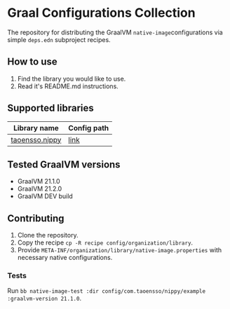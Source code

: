 # Graal Configurations Collection

The repository for distributing the GraalVM `native-image`configurations via simple `deps.edn` subproject recipes.

## How to use

   1. Find the library you would like to use.
   2. Read it's README.md instructions.

## Supported libraries

  | Library name                                           | Config path                         |
  |--------------------------------------------------------|-------------------------------------|
  | [taoensso.nippy](https://github.com/ptaoussanis/nippy) | [link](./config/com.taoensso/nippy) |

## Tested GraalVM versions

   - GraalVM 21.1.0
   - GraalVM 21.2.0
   - GraalVM DEV build

## Contributing

1. Clone the repository.
2. Copy the recipe `cp -R recipe config/organization/library`.
3. Provide `META-INF/organization/library/native-image.properties` with necessary native configurations.

### Tests

Run `bb native-image-test :dir config/com.taoensso/nippy/example :graalvm-version 21.1.0`.
